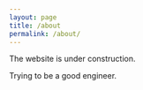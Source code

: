 ```yaml
---
layout: page
title: /about
permalink: /about/
---
```


The website is under construction.

Trying to be a good engineer.
